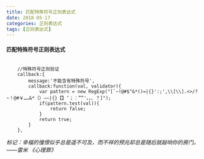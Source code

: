```yaml
---
title: 匹配特殊符号正则表达式
date: 2018-05-17
categories: 正则表达式
tags: [正则表达式] 
---
```


#### 匹配特殊符号正则表达式

```

	//特殊符号正则验证
	callback:{
		message:'不能含有特殊符号',
		callback:function(val, validator){
			var pattern = new RegExp("[`~!@#$^&*()=|{}':;',\\[\\].<>/?~！@#￥……&*（）——|{}【】‘；：”“'。，、？]");
			if(pattern.test(val)){
				return false;
			}
			return true;
		}
	},
```
*标记：幸福的憧憬似乎总是遥不可及，而不祥的预兆却总是随后就敲响你的房门。
——雷米 《心理罪》*